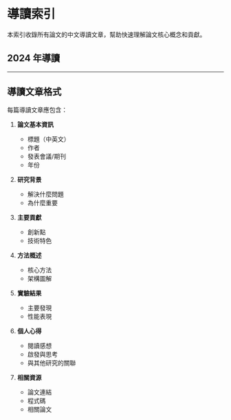 # 導讀索引

本索引收錄所有論文的中文導讀文章，幫助快速理解論文核心概念和貢獻。

## 2024 年導讀

<!-- 在此添加 2024 年的導讀文章連結 -->

---

## 導讀文章格式

每篇導讀文章應包含：

1. **論文基本資訊**
   - 標題（中英文）
   - 作者
   - 發表會議/期刊
   - 年份

2. **研究背景**
   - 解決什麼問題
   - 為什麼重要

3. **主要貢獻**
   - 創新點
   - 技術特色

4. **方法概述**
   - 核心方法
   - 架構圖解

5. **實驗結果**
   - 主要發現
   - 性能表現

6. **個人心得**
   - 閱讀感想
   - 啟發與思考
   - 與其他研究的關聯

7. **相關資源**
   - 論文連結
   - 程式碼
   - 相關論文